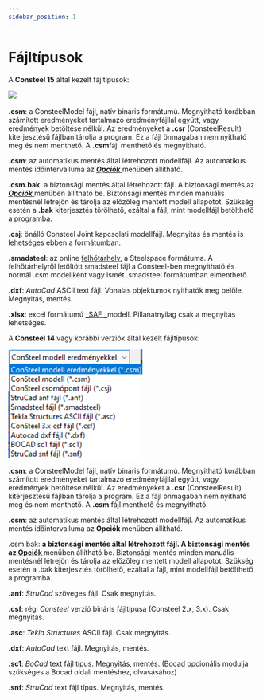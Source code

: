 ```yaml
---
sidebar_position: 1
---
```

# Fájltípusok

<!-- wp:paragraph -->

A **Consteel 15** által kezelt fájltípusok:

<!-- /wp:paragraph -->

<!-- wp:image {"align":"left","id":32506,"width":199,"height":110,"sizeSlug":"full","linkDestination":"media"} -->

[![](https://consteelsoftware.com/wp-content/uploads/2022/02/fajltipusok_v15.png)](./img/wp-content-uploads-2022-02-fajltipusok_v15.png)

<!-- /wp:image -->

<!-- wp:paragraph -->

**.csm**: a ConsteelModel fájl, natív bináris formátumú. Megnyitható korábban számított eredményeket tartalmazó eredményfájllal együtt, vagy eredmények betöltése nélkül. Az eredményeket a **.csr** (ConsteelResult) kiterjesztésű fájlban tárolja a program. Ez a fájl önmagában nem nyitható meg és nem menthető. A **.csm**fájl menthető és megnyitható.

<!-- /wp:paragraph -->

<!-- wp:paragraph -->

**.csm**: az automatikus mentés által létrehozott modellfájl. Az automatikus mentés időintervalluma az [_**Opciók**_ ](../1_0_general-description/1_2_the-main-window)menüben állítható.

<!-- /wp:paragraph -->

<!-- wp:paragraph -->

**.csm.bak**: a biztonsági mentés által létrehozott fájl. A biztonsági mentés az [_**Opciók**_ ](/manual/altalanos-ismertetes/a-fokepernyo/#Options-menu)menüben állítható be. Biztonsági mentés minden manuális mentésnél létrejön és tárolja az előzőleg mentett modell állapotot. Szükség esetén a **.bak** kiterjesztés törölhető, ezáltal a fájl, mint modellfájl betölthető a programba.

<!-- /wp:paragraph -->

<!-- wp:paragraph -->

**.csj**: önálló Consteel Joint kapcsolati modellfájl. Megnyitás és mentés is lehetséges ebben a formátumban.

<!-- /wp:paragraph -->

<!-- wp:paragraph -->

**.smadsteel**: az online [felhőtárhely](/manual/fajlkezeles/felhotarhely-szolgaltatasok/), a Steelspace formátuma. A felhőtárhelyről letöltött smadsteel fájl a Consteel-ben megnyitható és normál .csm modellként vagy ismét .smadsteel formátumban elmenthető.

<!-- /wp:paragraph -->

<!-- wp:paragraph -->

**.dxf**: _AutoCad_ ASCII text fájl. Vonalas objektumok nyithatók meg belőle. Megnyitás, mentés.

<!-- /wp:paragraph -->

<!-- wp:paragraph -->

**.xlsx**: excel formátumú [_SAF _](https://www.saf.guide/en/stable/getting-started/what-is-saf.html)modell. Pillanatnyilag csak a megnyitás lehetséges.

<!-- /wp:paragraph -->

<!-- wp:spacer {"height":"10px","editorskit":{"devices":false,"desktop":true,"tablet":true,"mobile":true,"loggedin":true,"loggedout":true,"acf_visibility":"","acf_field":"","acf_condition":"","acf_value":"","migrated":false,"unit_test":false},"editorskit_typography":{"name":"","family":"","weight":""},"extUtilities":[]} -->

<!-- /wp:spacer -->

<!-- wp:paragraph -->

A **Consteel 14** vagy korábbi verziók által kezelt fájltípusok:

<!-- /wp:paragraph -->

<!-- wp:image {"align":"left","id":32020,"width":203,"height":164,"sizeSlug":"full","linkDestination":"none"} -->

![](./img/wp-content-uploads-2022-01-fajltipusok_v14.png)

<!-- /wp:image -->

<!-- wp:paragraph -->

**.csm**: a ConsteelModel fájl, natív bináris formátumú. Megnyitható korábban számított eredményeket tartalmazó eredményfájllal együtt, vagy eredmények betöltése nélkül. Az eredményeket a **.csr** (ConsteelResult) kiterjesztésű fájlban tárolja a program. Ez a fájl önmagában nem nyitható meg és nem menthető. A **.csm** fájl menthető és megnyitható.

<!-- /wp:paragraph -->

<!-- wp:paragraph -->

**.csm**: az automatikus mentés által létrehozott modellfájl. Az automatikus mentés időintervalluma az **Opciók** menüben állítható.

<!-- /wp:paragraph -->

<!-- wp:paragraph -->

.csm.bak: **a biztonsági mentés által létrehozott fájl. A biztonsági mentés az [**Opciók** ](/manual/altalanos-ismertetes/a-fokepernyo/#Options-menu)** menüben állítható be. Biztonsági mentés minden manuális mentésnél létrejön és tárolja az előzőleg mentett modell állapotot. Szükség esetén a .bak kiterjesztés törölhető, ezáltal a fájl, mint modellfájl betölthető a programba.

<!-- /wp:paragraph -->

<!-- wp:paragraph -->

**.anf**: _StruCad_ szöveges fájl. Csak megnyitás.

<!-- /wp:paragraph -->

<!-- wp:paragraph -->

**.csf**: régi _Consteel_ verzió bináris fájltípusa (Consteel 2.x, 3.x). Csak megnyitás.

<!-- /wp:paragraph -->

<!-- wp:paragraph -->

**.asc**: _Tekla Structures_ ASCII fájl. Csak megnyitás.

<!-- /wp:paragraph -->

<!-- wp:paragraph -->

**.dxf**: _AutoCad_ text fájl. Megnyitás, mentés.

<!-- /wp:paragraph -->

<!-- wp:paragraph -->

**.sc1**: _BoCad_ text fájl típus. Megnyitás, mentés. (Bocad opcionális modulja szükséges a Bocad oldali mentéshez, olvasásához)

<!-- /wp:paragraph -->

<!-- wp:paragraph -->

**.snf**: _StruCad_ text fájl típus. Megnyitás, mentés.

<!-- /wp:paragraph -->
